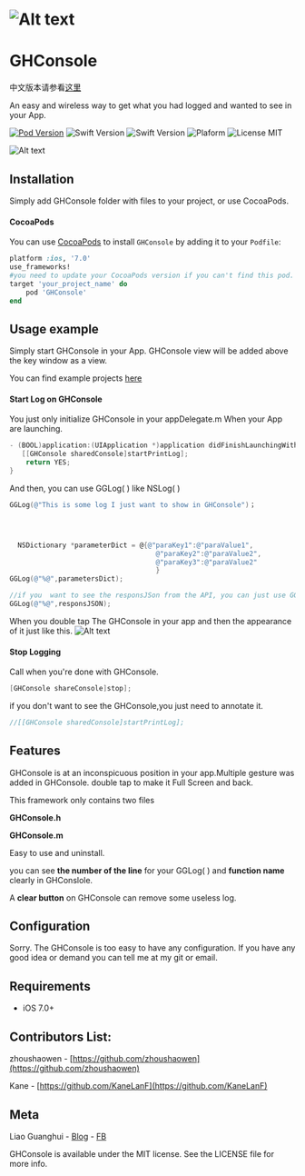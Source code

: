 #  ![Alt text](http://img.njbanban.com/GHOwn/GHConsoleLogo2.png)

# GHConsole


中文版本请参看[这里](https://github.com/Liaoworking/GHConsole/wiki)


An easy  and wireless way to get what you had logged and wanted to see in your App.

[![Pod Version](https://img.shields.io/badge/Pod-1.4.0-6193DF.svg)](https://cocoapods.org/)
![Swift Version](https://img.shields.io/badge/xCode-9.1+-blue.svg)
![Swift Version](https://img.shields.io/badge/iOS-7.0+-blue.svg) 
![Plaform](https://img.shields.io/badge/Platform-iOS-lightgrey.svg)
![License MIT](https://img.shields.io/badge/License-MIT-lightgrey.svg) 

![Alt text](http://oyrr7ye20.bkt.clouddn.com/GHOwn/Untitled.gif)


## Installation
Simply add GHConsole folder with files to your project, or use CocoaPods.

#### CocoaPods
You can use [CocoaPods](http://cocoapods.org/) to install `GHConsole` by adding it to your `Podfile`:

```ruby
platform :ios, '7.0'
use_frameworks!
#you need to update your CocoaPods version if you can't find this pod.
target 'your_project_name' do
	pod 'GHConsole'
end
```

## Usage example

Simply start GHConsole in your App. GHConsole view will be added above the key window as a view.

You can find example projects [here](https://github.com/liaoworking/GHConsole)

#### Start Log on GHConsole

You just only initialize GHConsole in your appDelegate.m When your App are launching.


```Objective-C
- (BOOL)application:(UIApplication *)application didFinishLaunchingWithOptions:(NSDictionary *)launchOptions {
   [[GHConsole sharedConsole]startPrintLog];
    return YES;
}
```

And then, you can use GGLog( ) like NSLog( )

```Objective-C
GGLog(@"This is some log I just want to show in GHConsole")；




  NSDictionary *parameterDict = @{@"paraKey1":@"paraValue1",
                                    @"paraKey2":@"paraValue2",
                                    @"paraKey3":@"paraValue2"
                                    }
GGLog(@"%@",parametersDict);

//if you  want to see the responsJSon from the API, you can just use GGLog( ) like NSLog( ) here.
GGLog(@"%@",responsJSON);
```
When you double tap  The GHConsole in your app and then the appearance of it just like this.
![Alt text](http://img.njbanban.com/GHOwn/67732829-C757-49AB-B7A4-2089124C580E.png)

#### Stop Logging

Call when you're done with GHConsole.

```Objective-C
[GHConsole shareConsole]stop];
```

if you don't want to see the GHConsole,you just need to annotate it.

```Objective-C
//[[GHConsole sharedConsole]startPrintLog];
```


## Features
GHConsole is at an inconspicuous position in your app.Multiple gesture was added in GHConsole. double tap to make it Full Screen and back.

This framework only contains two files 

**GHConsole.h**

**GHConsole.m**

Easy to use and uninstall.

you can see **the number of the line** for your GGLog( ) and **function name** clearly in GHConslole.

A **clear button** on GHConsole can remove some useless log.

## Configuration

Sorry. The GHConsole is too easy to have any configuration. If you have any good idea or demand you can tell me at my git or email.



## Requirements
- iOS 7.0+


## Contributors List:
zhoushaowen - [https://github.com/zhoushaowen](https://github.com/zhoushaowen)

Kane - [https://github.com/KaneLanF](https://github.com/KaneLanF)
## Meta

Liao Guanghui - [Blog](https://liaoworking.com) - [FB](https://www.facebook.com/guanghui.liao.3)


GHConsole is available under the MIT license. See the LICENSE file for more info.




